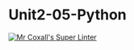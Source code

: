 # Unit2-05-Python
[![Mr Coxall's Super Linter](https://github.com/ICS3U-C-Programming-AnastasiaFP/Unit2-05-Python/workflows/Mr%20Coxall's%20Super%20Linter/badge.svg)](https://github.com/ICS3U-C-Programming-AnastasiaFP/Unit2-05-Python/actions/)
